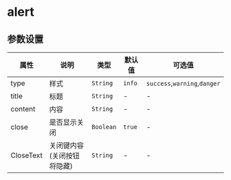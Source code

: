 # alert

<template>
    <coding
        :code="def"
        title="简单的"
        content="有4种样式"
    >
        <y-alert title="一个小小的alert"></y-alert>
        <y-alert title="一个小小的alert" type="success"></y-alert>
        <y-alert title="一个小小的alert" type="warning"></y-alert>
        <y-alert title="一个小小的alert" type="danger"></y-alert>
    </coding>
    <coding
        :code="def"
        title="内容"
        content="内容多的可以这样使用"
    >
        <y-alert title="一个小小的alert" type="danger" content="一个小小的alert"></y-alert>
        <y-alert title="一个小小的alert" type="danger" content="一个小小的alert" close-text="删除"></y-alert>
    </coding>
</template>
<script>
let def =
`<template>
    <y-alert title="一个小小的alert"></y-alert>
    <y-alert title="一个小小的alert" type="success"></y-alert>
    <y-alert title="一个小小的alert" type="warning"></y-alert>
    <y-alert title="一个小小的alert" type="danger"></y-alert>
</template`
let cont =
`<template>
    <y-alert title="一个小小的alert" type="danger" content="一个小小的alert"></y-alert>
    <y-alert title="一个小小的alert" type="danger" content="一个小小的alert" close-text="删除"></y-alert>
</template`
export default {
    data(){
        return {
            def:def
        }
    }
}
</script>

## 参数设置

|    属性   |            说明            |    类型   | 默认值 |            可选值            |
| --------- | -------------------------- | --------- | ------ | ---------------------------- |
| type      | 样式                       | `String`  | `info` | `success`,`warning`,`danger` |
| title     | 标题                       | `String`  | -      | -                            |
| content   | 内容                       | `String`  | -      | -                            |
| close     | 是否显示关闭               | `Boolean` | `true` | -                            |
| CloseText | 关闭键内容(关闭按钮将隐藏) | `String`  | -      | -                             |
